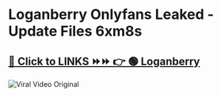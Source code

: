 
 # Loganberry Onlyfans Leaked - Update Files 6xm8s

## <h2><a href="https://clipsfans.com/Loganberry&ref=git">🔗 Click to LINKS ⏩⏩ 👉 🟢 Loganberry </a></h2>

<a href="https://clipsfans.com/Loganberry&ref=git" rel="nofollow" data-target="animated-image.originalLink"><img src="https://i.ibb.co.com/xMMVF88/686577567.gif" alt="Viral Video Original" style="max-width: 100%; display: inline-block;" data-target="animated-image.originalImage"></a>


